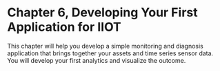# Chapter 6, Developing Your First Application for IIOT
This chapter will help you develop a simple monitoring and diagnosis application that brings together your assets and time series sensor data. You will develop your first analytics and visualize the outcome.
